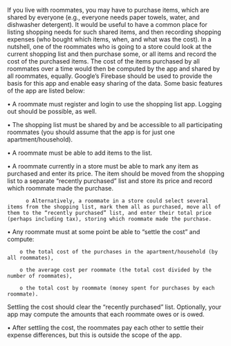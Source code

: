 If you live with roommates, you may have to purchase items, which are shared by everyone (e.g., everyone needs paper towels, water, and dishwasher detergent). It would be useful to have a
common place for listing shopping needs for such shared items, and then recording shopping expenses
(who bought which items, when, and what was the cost). In a nutshell, one of the roommates who is
going to a store could look at the current shopping list and then purchase some, or all items and record
the cost of the purchased items. The cost of the items purchased by all roommates over a time would
then be computed by the app and shared by all roommates, equally. Google’s Firebase should be used
to provide the basis for this app and enable easy sharing of the data. Some basic features of the app are
listed below:

• A roommate must register and login to use the shopping list app. Logging out should be
possible, as well.

• The shopping list must be shared by and be accessible to all participating roommates (you
should assume that the app is for just one apartment/household).

• A roommate must be able to add items to the list.

• A roommate currently in a store must be able to mark any item as purchased and enter its price. The item should be moved from the shopping list to a separate “recently purchased” list and store its price and record which roommate made the purchase.

          o Alternatively, a roommate in a store could select several items from the shopping list, mark them all as purchased, move all of them to the “recently purchased” list, and enter their total price (perhaps including tax), storing which roommate made the purchase.

• Any roommate must at some point be able to “settle the cost” and compute:

        o the total cost of the purchases in the apartment/household (by all roommates),
        
        o the average cost per roommate (the total cost divided by the number of roommates),
        
        o the total cost by roommate (money spent for purchases by each roommate).
        
Settling the cost should clear the “recently purchased” list. Optionally, your app may compute
the amounts that each roommate owes or is owed.

• After settling the cost, the roommates pay each other to settle their expense differences, but this is outside the scope of the app.
